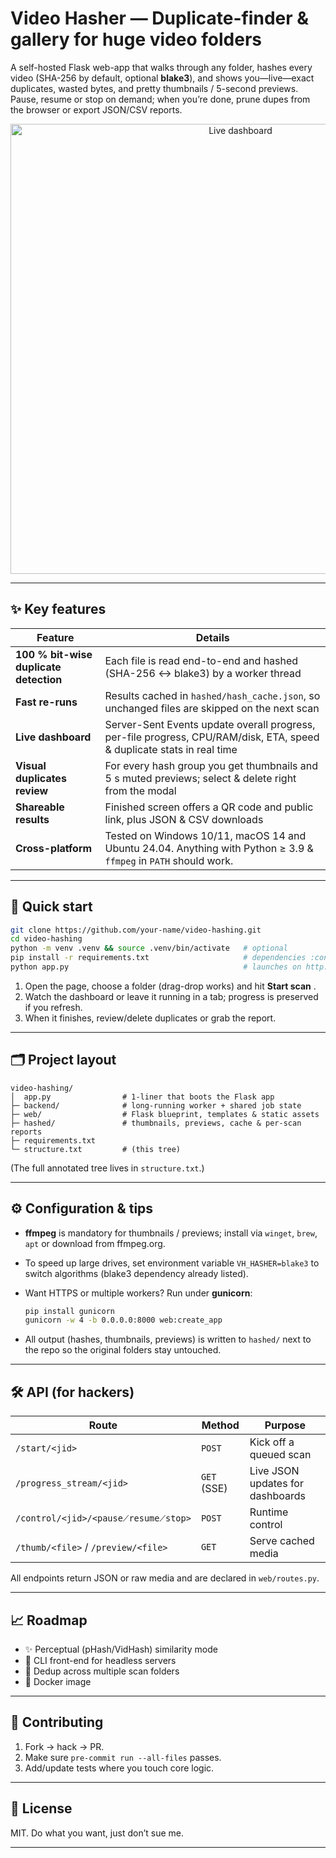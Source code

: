 # Video Hasher — Duplicate-finder & gallery for huge video folders

A self-hosted Flask web-app that walks through any folder, hashes every video (SHA-256 by default, optional **blake3**), and shows you—live—exact duplicates, wasted bytes, and pretty thumbnails / 5-second previews.
Pause, resume or stop on demand; when you’re done, prune dupes from the browser or export JSON/CSV reports.

<p align="center">
  <img src="docs/screenshot_dashboard.png" alt="Live dashboard" width="720">
</p>

---

## ✨ Key features

| Feature                                | Details                                                                                                                 |
| -------------------------------------- | ----------------------------------------------------------------------------------------------------------------------- |
| **100 % bit-wise duplicate detection** | Each file is read end-to-end and hashed (SHA-256 ↔ blake3) by a worker thread                                           |
| **Fast re-runs**                       | Results cached in `hashed/hash_cache.json`, so unchanged files are skipped on the next scan                             |
| **Live dashboard**                     | Server-Sent Events update overall progress, per-file progress, CPU/RAM/disk, ETA, speed & duplicate stats in real time  |
| **Visual duplicates review**           | For every hash group you get thumbnails and 5 s muted previews; select & delete right from the modal                    |
| **Shareable results**                  | Finished screen offers a QR code and public link, plus JSON & CSV downloads                                             |
| **Cross-platform**                     | Tested on Windows 10/11, macOS 14 and Ubuntu 24.04. Anything with Python ≥ 3.9 & `ffmpeg` in `PATH` should work.        |

---

## 🚀 Quick start

```bash
git clone https://github.com/your-name/video-hashing.git
cd video-hashing
python -m venv .venv && source .venv/bin/activate   # optional
pip install -r requirements.txt                     # dependencies :contentReference[oaicite:5]{index=5}
python app.py                                       # launches on http://localhost:5000
```

1. Open the page, choose a folder (drag-drop works) and hit **Start scan** .
2. Watch the dashboard or leave it running in a tab; progress is preserved if you refresh.
3. When it finishes, review/delete duplicates or grab the report.

---

## 🗂 Project layout

```
video-hashing/
│  app.py                # 1-liner that boots the Flask app
├─ backend/              # long-running worker + shared job state
├─ web/                  # Flask blueprint, templates & static assets
├─ hashed/               # thumbnails, previews, cache & per-scan reports
├─ requirements.txt
└─ structure.txt         # (this tree)
```

(The full annotated tree lives in `structure.txt`.)&#x20;

---

## ⚙️ Configuration & tips

* **ffmpeg** is mandatory for thumbnails / previews; install via `winget`, `brew`, `apt` or download from ffmpeg.org.
* To speed up large drives, set environment variable `VH_HASHER=blake3` to switch algorithms (blake3 dependency already listed).
* Want HTTPS or multiple workers? Run under **gunicorn**:

  ```bash
  pip install gunicorn
  gunicorn -w 4 -b 0.0.0.0:8000 web:create_app
  ```
* All output (hashes, thumbnails, previews) is written to `hashed/` next to the repo so the original folders stay untouched.

---

## 🛠 API (for hackers)

| Route                                | Method      | Purpose                          |
| ------------------------------------ | ----------- | -------------------------------- |
| `/start/<jid>`                       | `POST`      | Kick off a queued scan           |
| `/progress_stream/<jid>`             | `GET` (SSE) | Live JSON updates for dashboards |
| `/control/<jid>/<pause⟋resume⟋stop>` | `POST`      | Runtime control                  |
| `/thumb/<file>` / `/preview/<file>`  | `GET`       | Serve cached media               |

All endpoints return JSON or raw media and are declared in `web/routes.py`.

---

## 📈 Roadmap

* ✨  Perceptual (pHash/VidHash) similarity mode
* 🧮  CLI front-end for headless servers
* 🔗  Dedup across multiple scan folders
* 🐳  Docker image

---

## 🤝 Contributing

1. Fork → hack → PR.
2. Make sure `pre-commit run --all-files` passes.
3. Add/update tests where you touch core logic.

---

## 📝 License

MIT. Do what you want, just don’t sue me.

---